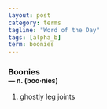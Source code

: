 ```yaml
---
layout: post
category: terms
tagline: "Word of the Day"
tags: [alpha_b]
term: boonies
---
```


<h3>Boonies<br/> <small>&mdash; n. (boo<span>&middot;</span>nies)</small></h3>
<p><ol><li>ghostly leg joints</li>
</ol></p>

